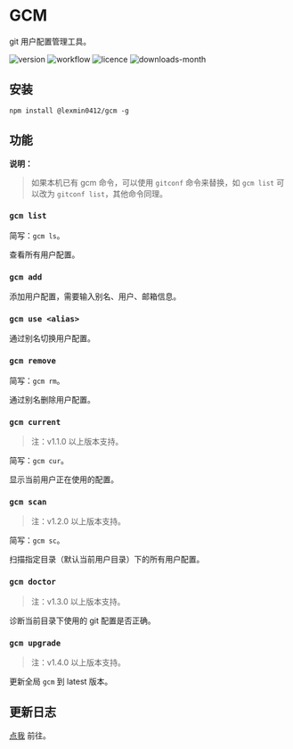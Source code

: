 # GCM

git 用户配置管理工具。

![version](https://img.shields.io/npm/v/@lexmin0412/gcm) ![workflow](https://img.shields.io/github/workflow/status/lexmin0412/gcm/publish%20node%20package?label=workflow) ![licence](https://img.shields.io/npm/l/@lexmin0412/gcm) ![downloads-month](https://img.shields.io/npm/dm/@lexmin0412/gcm)

## 安装

```shell
npm install @lexmin0412/gcm -g
```

## 功能

**说明：**
> 如果本机已有 gcm 命令，可以使用 `gitconf` 命令来替换，如 `gcm list` 可以改为 `gitconf list`，其他命令同理。

### `gcm list`

简写：`gcm ls`。

查看所有用户配置。

### `gcm add`

添加用户配置，需要输入别名、用户、邮箱信息。

### `gcm use <alias>`

通过别名切换用户配置。

### `gcm remove`

简写：`gcm rm`。

通过别名删除用户配置。

### `gcm current`

> 注：v1.1.0 以上版本支持。

简写：`gcm cur`。

显示当前用户正在使用的配置。

### `gcm scan`

> 注：v1.2.0 以上版本支持。

简写：`gcm sc`。

扫描指定目录（默认当前用户目录）下的所有用户配置。

### `gcm doctor`

> 注：v1.3.0 以上版本支持。

诊断当前目录下使用的 git 配置是否正确。

### `gcm upgrade`

> 注：v1.4.0 以上版本支持。

更新全局 `gcm` 到 latest 版本。


## 更新日志

[点我](https://github.com/lexmin0412/gcm/releases) 前往。
